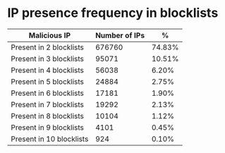 # IP presence frequency in blocklists
| Malicious IP | Number of IPs | % |
|----|----|----|
| Present in 2 blocklists | 676760 | 74.83% |
| Present in 3 blocklists | 95071 | 10.51% |
| Present in 4 blocklists | 56038 | 6.20% |
| Present in 5 blocklists | 24884 | 2.75% |
| Present in 6 blocklists | 17181 | 1.90% |
| Present in 7 blocklists | 19292 | 2.13% |
| Present in 8 blocklists | 10104 | 1.12% |
| Present in 9 blocklists | 4101 | 0.45% |
| Present in 10 blocklists | 924 | 0.10% |
